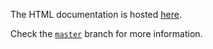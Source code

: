 The HTML documentation is hosted [here](https://wpyoga.github.io/boto3-docs-reformat/html/).

Check the [`master`](../..) branch for more information.
